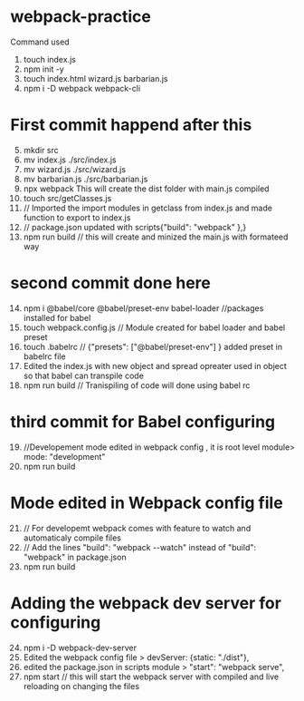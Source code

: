 # webpack-practice

Command used

1. touch index.js
2. npm init -y
3. touch index.html wizard.js barbarian.js
4. npm i -D webpack webpack-cli

# First commit happend after this

5. mkdir src
6. mv index.js ./src/index.js
7. mv wizard.js ./src/wizard.js
8. mv barbarian.js ./src/barbarian.js
9. npx webpack This will create the dist folder with main.js compiled
10. touch src/getClasses.js
11. // Imported the import modules in getclass from index.js and made function to export to index.js
12. // package.json updated with scripts{"build": "webpack" },}
13. npm run build // this will create and minized the main.js with formateed way

# second commit done here

14. npm i @babel/core @babel/preset-env babel-loader //packages installed for babel
15. touch webpack.config.js // Module created for babel loader and babel preset
16. touch .babelrc // {"presets": ["@babel/preset-env"] } added preset in babelrc file
17. Edited the index.js with new object and spread opreater used in object so that babel can transpile code
18. npm run build // Tranispiling of code will done using babel rc

# third commit for Babel configuring

19. //Developement mode edited in webpack config , it is root level module> mode: "development"
20. npm run build

# Mode edited in Webpack config file

21. // For developemt webpack comes with feature to watch and automaticaly compile files
22. // Add the lines "build": "webpack --watch" instead of "build": "webpack" in package.json
23. npm run build

# Adding the webpack dev server for configuring

24. npm i -D webpack-dev-server
25. Edited the webpack config file > devServer: {static: "./dist"},
26. edited the package.json in scripts module > "start": "webpack serve",
27. npm start // this will start the webpack server with compiled and live reloading on changing the files
